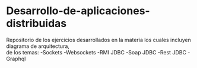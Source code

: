 # Desarrollo-de-aplicaciones-distribuidas
Repositorio de los ejercicios desarrollados en la materia los cuales incluyen diagrama de arquitectura,  
de los temas: 
-Sockets 
-Websockets 
-RMI JDBC 
-Soap JDBC 
-Rest JDBC 
-Graphql
